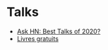 # Talks

- [Ask HN: Best Talks of 2020?](https://news.ycombinator.com/item?id=25537230)
- [Livres gratuits](https://news.ycombinator.com/item?id=25572852)
